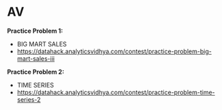 # AV

**Practice Problem 1:** 
* BIG MART SALES
* https://datahack.analyticsvidhya.com/contest/practice-problem-big-mart-sales-iii

**Practice Problem 2:** 
* TIME SERIES
* https://datahack.analyticsvidhya.com/contest/practice-problem-time-series-2
